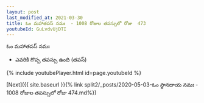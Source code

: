 ```yaml
---
layout: post
last_modified_at: 2021-03-30
title: ఓం మహాతపస్ నమః  - 1008 రోజుల తపస్సులో రోజు  473
youtubeId: GuLvdvUjDTI
---
```

 
 
 ఓం మహాతపస్ నమః  
 
 -  ఎవరికి గొప్ప తపస్సు ఉంది (తపస్) 
 
  
 
  
 
 
 
 
 
 


{% include youtubePlayer.html id=page.youtubeId %}
 
[Next]({{ site.baseurl }}{% link  split2/_posts/2020-05-03-ఓం స్థానదాయ నమః  - 1008 రోజుల తపస్సులో రోజు  474.md%})
 
